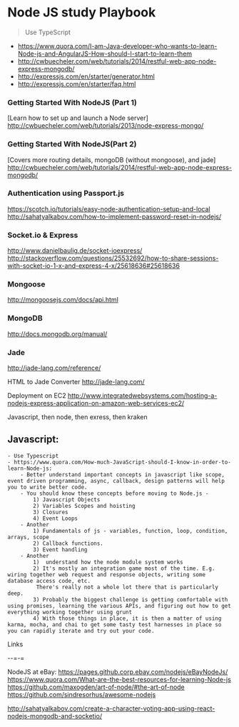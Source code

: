 # Node JS study Playbook

> Use TypeScript 

- https://www.quora.com/I-am-Java-developer-who-wants-to-learn-Node-js-and-AngularJS-How-should-I-start-to-learn-them
- http://cwbuecheler.com/web/tutorials/2014/restful-web-app-node-express-mongodb/
- http://expressjs.com/en/starter/generator.html
- http://expressjs.com/en/starter/faq.html


### Getting Started With NodeJS (Part 1)
[Learn how to set up and launch a Node server]
http://cwbuecheler.com/web/tutorials/2013/node-express-mongo/

### Getting Started With NodeJS(Part 2)
[Covers more routing details, mongoDB (without mongoose), and jade]
http://cwbuecheler.com/web/tutorials/2014/restful-web-app-node-express-mongodb/


### Authentication using Passport.js
https://scotch.io/tutorials/easy-node-authentication-setup-and-local
http://sahatyalkabov.com/how-to-implement-password-reset-in-nodejs/

### Socket.io & Express
http://www.danielbaulig.de/socket-ioexpress/
http://stackoverflow.com/questions/25532692/how-to-share-sessions-with-socket-io-1-x-and-express-4-x/25618636#25618636


### Mongoose
http://mongoosejs.com/docs/api.html

### MongoDB
http://docs.mongodb.org/manual/

### Jade
http://jade-lang.com/reference/

HTML to Jade Converter
http://jade-lang.com/


Deployment on EC2
http://www.integratedwebsystems.com/hosting-a-nodejs-express-application-on-amazon-web-services-ec2/


Javascript, then node, then exress, then kraken

## Javascript:
    - Use Typescript
    - https://www.quora.com/How-much-JavaScript-should-I-know-in-order-to-learn-Node-js:
        - Better understand important concepts in javascript like scope, event driven programming, async, callback, design patterns will help you to write better code.
        - You should know these concepts before moving to Node.js -
            1) Javascript Objects
            2) Variables Scopes and hoisting
            3) Closures
            4) Event Loops
        - Another
            1) Fundamentals of js - variables, function, loop, condition, arrays, scope
            2) Callback functions.
            3) Event handling
        - Another
            1)  understand how the node module system works
            2) It's mostly an integration game most of the time. E.g. wiring together web request and response objects, writing some database access code, etc. 
             There's really not a whole lot there that is particularly deep.
            3) Probably the biggest challenge is getting comfortable with using promises, learning the various APIs, and figuring out how to get everything working together using grunt
            4) With those things in place, it is then a matter of using karma, mocha, and chai to get some tasty test harnesses in place so you can rapidly iterate and try out your code.




	

Links 

--=-= 

NodeJS at eBay: https://pages.github.corp.ebay.com/nodejs/eBayNodeJs/
https://www.quora.com/What-are-the-best-resources-for-learning-Node-js 
https://github.com/maxogden/art-of-node/#the-art-of-node
https://github.com/sindresorhus/awesome-nodejs

http://sahatyalkabov.com/create-a-character-voting-app-using-react-nodejs-mongodb-and-socketio/

